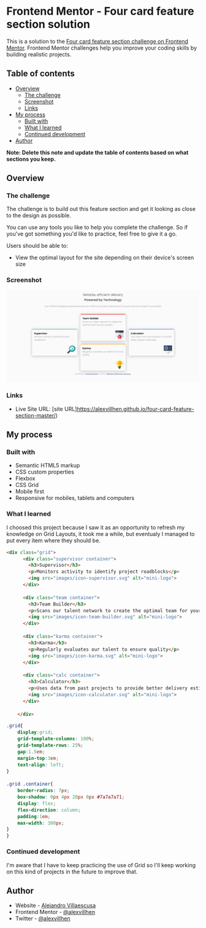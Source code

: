 # Frontend Mentor - Four card feature section solution

This is a solution to the [Four card feature section challenge on Frontend Mentor](https://www.frontendmentor.io/challenges/four-card-feature-section-weK1eFYK). Frontend Mentor challenges help you improve your coding skills by building realistic projects. 

## Table of contents

- [Overview](#overview)
  - [The challenge](#the-challenge)
  - [Screenshot](#screenshot)
  - [Links](#links)
- [My process](#my-process)
  - [Built with](#built-with)
  - [What I learned](#what-i-learned)
  - [Continued development](#continued-development)
- [Author](#author)

**Note: Delete this note and update the table of contents based on what sections you keep.**

## Overview

### The challenge

The challenge is to build out this feature section and get it looking as close to the design as possible.

You can use any tools you like to help you complete the challenge. So if you've got something you'd like to practice, feel free to give it a go.

Users should be able to:

- View the optimal layout for the site depending on their device's screen size

### Screenshot

![screenshot of the project](https://github.com/alexvillhen/four-card-feature-section-master/blob/main/Screenshot.png?raw=true)


### Links

- Live Site URL: [site URL]https://alexvillhen.github.io/four-card-feature-section-master/)

## My process

### Built with

- Semantic HTML5 markup
- CSS custom properties
- Flexbox
- CSS Grid
- Mobile first
- Responsive for mobiles, tablets and computers


### What I learned

I choosed this project because I saw it as an opportunity to refresh my knowledge on Grid Layouts, it took me a while, but eventualy I managed to put every item where they should be.

```html
<div class="grid">
      <div class="supervisor container">
        <h3>Supervisor</h3>
        <p>Monitors activity to identify project roadblocks</p>
        <img src="images/icon-supervisor.svg" alt="mini-logo">
      </div>

      <div class="team container">
        <h3>Team Builder</h3>
        <p>Scans our talent network to create the optimal team for your project</p>
        <img src="images/icon-team-builder.svg" alt="mini-logo">
      </div>
      
      <div class="karma container">
        <h3>Karma</h3>
        <p>Regularly evaluates our talent to ensure quality</p>
        <img src="images/icon-karma.svg" alt="mini-logo">
      </div>

      <div class="calc container">
        <h3>Calculator</h3>
        <p>Uses data from past projects to provide better delivery estimates</p>
        <img src="images/icon-calculator.svg" alt="mini-logo">
      </div>
      
    </div>
```
```css
.grid{
    display:grid;
    grid-template-columns: 100%;
    grid-template-rows: 25%;
    gap:1.5em;
    margin-top:3em;
    text-align: left;
}

.grid .container{
    border-radius: 7px;
    box-shadow: 0px 4px 20px 0px #7a7a7a71;
    display: flex;
    flex-direction: column;
    padding:1em;
    max-width: 300px;
}
}
```


### Continued development

I'm aware that I have to keep practicing the use of Grid so I'll keep working on this kind of projects in the future to improve that.


## Author

- Website - [Alejandro Villaescusa](https://www.facebook.com/alejandro.villaescusahenriquez/)
- Frontend Mentor - [@alexvillhen](https://www.frontendmentor.io/profile/alexvillhen)
- Twitter - [@alexvillhen](https://www.twitter.com/alexvillhen)

